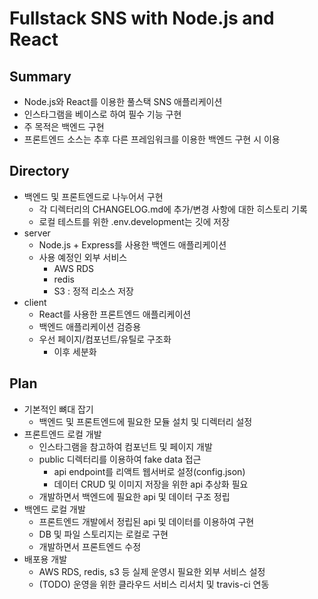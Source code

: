 # Fullstack SNS with Node.js and React

## Summary
* Node.js와 React를 이용한 풀스택 SNS 애플리케이션
* 인스타그램을 베이스로 하여 필수 기능 구현
* 주 목적은 백엔드 구현
* 프론트엔드 소스는 추후 다른 프레임워크를 이용한 백엔드 구현 시 이용

## Directory
* 백엔드 및 프론트엔드로 나누어서 구현
  * 각 디렉터리의 CHANGELOG.md에 추가/변경 사항에 대한 히스토리 기록
  * 로컬 테스트를 위한 .env.development는 깃에 저장
* server
  * Node.js + Express를 사용한 백엔드 애플리케이션
  * 사용 예정인 외부 서비스
    * AWS RDS
    * redis
    * S3 : 정적 리소스 저장
* client
  * React를 사용한 프론트엔드 애플리케이션
  * 백엔드 애플리케이션 검증용
  * 우선 페이지/컴포넌트/유틸로 구조화
    * 이후 세분화

## Plan
* 기본적인 뼈대 잡기
  * 백엔드 및 프론트엔드에 필요한 모듈 설치 및 디렉터리 설정
* 프론트엔드 로컬 개발
  * 인스타그램을 참고하여 컴포넌트 및 페이지 개발
  * public 디렉터리를 이용하여 fake data 접근
    * api endpoint를 리액트 웹서버로 설정(config.json)
    * 데이터 CRUD 및 이미지 저장을 위한 api 추상화 필요
  * 개발하면서 백엔드에 필요한 api 및 데이터 구조 정립
* 백엔드 로컬 개발
  * 프론트엔드 개발에서 정립된 api 및 데이터를 이용하여 구현
  * DB 및 파일 스토리지는 로컬로 구현
  * 개발하면서 프론트엔드 수정
* 배포용 개발
  * AWS RDS, redis, s3 등 실제 운영시 필요한 외부 서비스 설정
  * (TODO) 운영을 위한 클라우드 서비스 리서치 및 travis-ci 연동